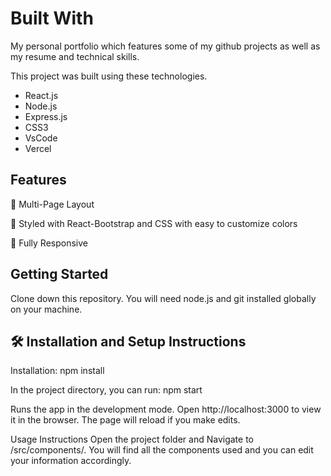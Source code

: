 <h1>Built With</h1>
<p>My personal portfolio which features some of my github projects as well as my resume and technical skills.</p>

<p>This project was built using these technologies.</p>

- React.js
- Node.js
- Express.js
- CSS3
- VsCode
- Vercel

<h2>Features</h2>

📖 Multi-Page Layout

🎨 Styled with React-Bootstrap and CSS with easy to customize colors

📱 Fully Responsive

<h2>Getting Started</h2>
Clone down this repository. You will need node.js and git installed globally on your machine.

<h2>🛠 Installation and Setup Instructions</h2>
Installation: npm install

In the project directory, you can run: npm start

Runs the app in the development mode.
Open http://localhost:3000 to view it in the browser. The page will reload if you make edits.

Usage Instructions
Open the project folder and Navigate to /src/components/.
You will find all the components used and you can edit your information accordingly.
